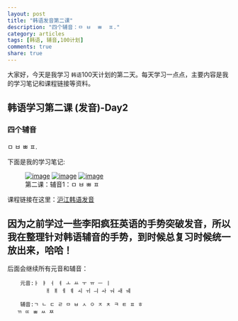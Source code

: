 ```yaml
---
layout: post
title: "韩语发音第二课"
description: "四个辅音：ㅁ ㅂ  ㅃ  ㅍ."
category: articles
tags: [韩语, 辅音,100计划]
comments: true
share: true
---
```


大家好，今天是我学习 `韩语`100天计划的第二天。每天学习一点点，主要内容是我的学习笔记和课程链接等资料。

## 韩语学习第二课 (发音)-Day2

### 四个辅音

ㅁ ㅂ  ㅃ  ㅍ.


下面是我的学习笔记:

<figure class="third">
    <a href="../../images/k2-1.jpg"><img src="../../images/k2-1.jpg" alt="image"></a>
    <a href="../../images/k2-2.jpg"><img src="../../images/k2-2.jpg" alt="image"></a>
    <a href="../../images/k2-3.jpg"><img src="../../images/k2-3.jpg" alt="image"></a>
    <figcaption>第二课：辅音1：ㅁ ㅂ  ㅃ  ㅍ</figcaption>
</figure>

课程链接在这里：[沪江韩语发音](http://study.163.com/course/introduction/232009.htm#/courseDetail)

因为之前学过一些李阳疯狂英语的手势突破发音，所以我在整理针对韩语辅音的手势，到时候总复习时候统一放出来，哈哈！
-----------------------
后面会继续所有元音和辅音：

        元音:ㅏ ㅑ ㅓ ㅕ ㅗ ㅛ ㅜ ㅠ ㅡ ㅣ 
                ㅐ ㅒ ㅔ ㅖ ㅚ ㅟ ㅢ ㅘ ㅝ ㅙ ㅞ

        辅音:ㄱ ㄴ ㄷ ㄹ ㅁ ㅂ ㅅ ㅇ ㅈ ㅊ ㅋ ㅌ ㅍ ㅎ
       ㄲ ㄸ ㅃ ㅆ ㅉ